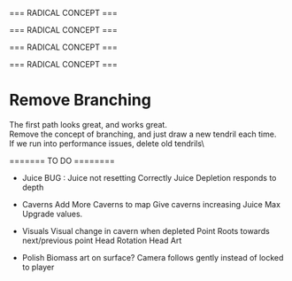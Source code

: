 === RADICAL CONCEPT ===

=== RADICAL CONCEPT ===

=== RADICAL CONCEPT ===

=== RADICAL CONCEPT === 


# **Remove Branching**

The first path looks great, and works great.\
Remove the concept of branching, and just draw a new tendril each time.\
If we run into performance issues, delete old tendrils\



======= TO DO ========

- Juice
    BUG : Juice not resetting Correctly
    Juice Depletion responds to depth
    
- Caverns
     Add More Caverns to map
     Give caverns increasing Juice Max Upgrade values.
 

- Visuals
    Visual change in cavern when depleted
    Point Roots towards next/previous point
    Head Rotation
    Head Art




- Polish
    Biomass art on surface?
    Camera follows gently instead of locked to player